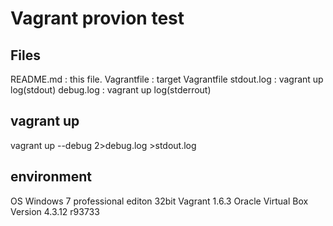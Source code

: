 ﻿Vagrant provion test
=====

## Files

README.md	: this file.
Vagrantfile	: target Vagrantfile
stdout.log	: vagrant up log(stdout)
debug.log	: vagrant up log(stderrout)

## vagrant up

vagrant up --debug 2>debug.log >stdout.log


## environment

OS Windows 7 professional editon 32bit
Vagrant 1.6.3
Oracle Virtual Box Version 4.3.12 r93733


